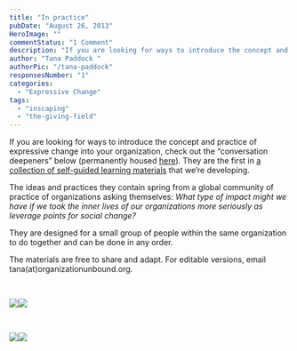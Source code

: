 ```yaml
---
title: "In practice"
pubDate: "August 26, 2013"
HeroImage: ""
commentStatus: "1 Comment"
description: "If you are looking for ways to introduce the concept and practice of expressive change into your organization, check out these “conversation deepeners”. They are the first in a collection of self-guided learning materials that we’re developing. They are designed for a small group of people within the same organization to do together and can be done in any order."
author: "Tana Paddock "
authorPic: "/tana-paddock"
responsesNumber: "1"
categories: 
  - "Expressive Change"
tags: 
  - "inscaping"
  - "the-giving-field"
---
```


If you are looking for ways to introduce the concept and practice of expressive change into your organization, check out the “conversation deepeners” below (permanently housed [here](organizationunbound.org/in-practice/)). They are the first in [a collection of self-guided learning materials](https://docs.google.com/document/d/1dksW1j3oHWMGaccoC1bhw7WxTfvu70dxLm5b5GgEce0/edit?usp=sharing) that we’re developing.

The ideas and practices they contain spring from a global community of practice of organizations asking themselves: _What type of impact might we have if we took the inner lives of our organizations more seriously as leverage points for social change?_

They are designed for a small group of people within the same organization to do together and can be done in any order.

The materials are free to share and adapt. For editable versions, email tana(at)organizationunbound.org.

 

[![](https://organizationunbound.org/wp-content/uploads/2013/08/Slide1-300x225.jpg)](https://organizationunbound.org/wp-content/uploads/2013/08/1-ExpressiveChangeIntro.pdf)[![](https://organizationunbound.org/wp-content/uploads/2013/08/Slide2-300x225.jpg)](https://organizationunbound.org/wp-content/uploads/2013/08/2-InscapingIntro.pdf)

 

[![](https://organizationunbound.org/wp-content/uploads/2013/08/Slide3-300x225.jpg)](https://organizationunbound.org/wp-content/uploads/2013/08/3-InscapinginPractice.pdf)[![](https://organizationunbound.org/wp-content/uploads/2013/08/Slide4-300x225.jpg)](https://organizationunbound.org/wp-content/uploads/2013/08/4-TheGivingField.pdf)
